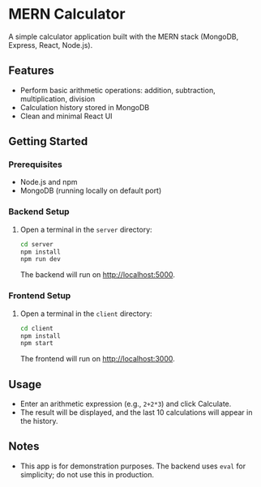 # MERN Calculator

A simple calculator application built with the MERN stack (MongoDB, Express, React, Node.js).

## Features
- Perform basic arithmetic operations: addition, subtraction, multiplication, division
- Calculation history stored in MongoDB
- Clean and minimal React UI

## Getting Started

### Prerequisites
- Node.js and npm
- MongoDB (running locally on default port)

### Backend Setup
1. Open a terminal in the `server` directory:
   ```sh
   cd server
   npm install
   npm run dev
   ```
   The backend will run on [http://localhost:5000](http://localhost:5000).

### Frontend Setup
1. Open a terminal in the `client` directory:
   ```sh
   cd client
   npm install
   npm start
   ```
   The frontend will run on [http://localhost:3000](http://localhost:3000).

## Usage
- Enter an arithmetic expression (e.g., `2+2*3`) and click Calculate.
- The result will be displayed, and the last 10 calculations will appear in the history.

## Notes
- This app is for demonstration purposes. The backend uses `eval` for simplicity; do not use this in production.

